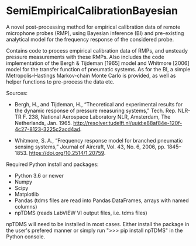# SemiEmpiricalCalibrationBayesian
A novel post-processing method for empirical calibration data of remote microphone probes (RMP), 
using Bayesian inference (BI) and pre-existing analytical model for the frequency response of the considered probe.

Contains code to process empirical calibration data of RMPs, and unsteady pressure measurements with these RMPs.
Also includes the code implementation of the Bergh & Tijdeman [1965] model and Whitmore [2006] model for the transfer function of pneumatic systems.
As for the BI, a simple Metropolis-Hastings Markov-chain Monte Carlo is provided, as well as helper functions to pre-process the data etc.

Sources:
- Bergh, H., and Tijdeman, H., “Theoretical and experimental results for the dynamic response of pressure measuring systems,” Tech. Rep. NLR-TR F. 238, National Aerospace Laboratory NLR, Amsterdam, The Netherlands, Jan. 1965. http://resolver.tudelft.nl/uuid:e88af84e-120f-4c27-8123-3225c2acd4ad.

- Whitmore, S. A., “Frequency response model for branched pneumatic sensing systems,” Journal of Aircraft, Vol. 43, No. 6, 2006, pp. 1845–1853. https://doi.org/10.2514/1.20759.


Required Python install and packages:
- Python 3.6 or newer
- Numpy
- Scipy
- Matplotlib
- Pandas (tdms files are read into Pandas DataFrames, arrays with named columns)
- npTDMS (reads LabVIEW VI output files, i.e. tdms files)

npTDMS will need to be installed in most cases. Either install the package in the user's prefered manner or simply run ">>> pip install npTDMS" in the Python console.

